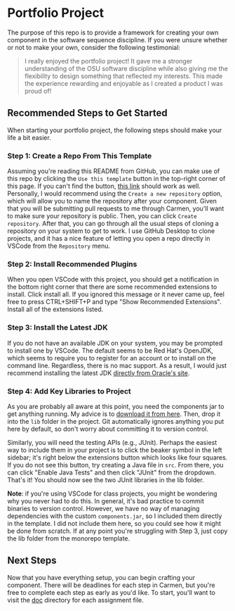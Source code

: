# Portfolio Project

The purpose of this repo is to provide a framework for creating your own
component in the software sequence discipline. If you were unsure whether
or not to make your own, consider the following testimonial:

> I really enjoyed the portfolio project! It gave me a stronger understanding
> of the OSU software discipline while also giving me the flexibility to
> design something that reflected my interests. This made the experience
> rewarding and enjoyable as I created a product I was proud of!

## Recommended Steps to Get Started

When starting your portfolio project, the following steps should make your life
a bit easier.

### Step 1: Create a Repo From This Template


Assuming you're reading this README from GitHub, you can make use of this
repo by clicking the `Use this template` button in the top-right corner of
this page. If you can't find the button, [this link][use-this-template]
should work as well. Personally, I would recommend using the
`Create a new repository` option, which will allow you to name the
repository after your component. Given that you will be submitting pull
requests to me through Carmen, you'll want to make sure your repository
is public. Then, you can click `Create repository`. After that, you can
go through all the usual steps of cloning a repository on your system to
get to work. I use GitHub Desktop to clone projects, and it has a nice
feature of letting you open a repo directly in VSCode from the
`Repository` menu.

### Step 2: Install Recommended Plugins


When you open VSCode with this project, you should get a notification in the
bottom right corner that there are some recommended extensions to install.
Click install all. If you ignored this message or it never came up, feel free
to press CTRL+SHIFT+P and type "Show Recommended Extensions". Install all of the
extensions listed.

### Step 3: Install the Latest JDK


If you do not have an available JDK on your system, you may be prompted to
install one by VSCode. The default seems to be Red Hat's OpenJDK, which seems to
require you to register for an account or to install on the command line.
Regardless, there is no mac support. As a result, I would just recommend
installing the latest JDK [directly from Oracle's site][jdk-downloads].

### Step 4: Add Key Libraries to Project


As you are probably all aware at this point, you need the components jar to get
anything running. My advice is to [download it from here][components-jar]. Then,
drop it into the `lib` folder in the project. Git automatically ignores anything
you put here by default, so don't worry about committing it to version control.

Similarly, you will need the testing APIs (e.g., JUnit). Perhaps the easiest way
to include them in your project is to click the beaker symbol in the left
sidebar; it's right below the extensions button which looks like four squares.
If you do not see this button, try creating a Java file in `src`. From there,
you can click "Enable Java Tests" and then click "JUnit" from the
dropdown. That's it! You should now see the two JUnit libraries in the lib
folder.

**Note**: if you're using VSCode for class projects, you might be wondering
why you never had to do this. In general, it's bad practice to commit binaries
to version control. However, we have no way of managing dependencies with the
custom `components.jar`, so I included them directly in the template. I did not
include them here, so you could see how it might be done from scratch. If at any
point you're struggling with Step 3, just copy the lib folder from the monorepo
template.

## Next Steps



Now that you have everything setup, you can begin crafting your component. There
will be deadlines for each step in Carmen, but you're free to complete each step
as early as you'd like. To start, you'll want to visit the [doc](doc/) directory
for each assignment file.

[components-jar]: https://cse22x1.engineering.osu.edu/common/components.jar
[jdk-downloads]: https://www.oracle.com/java/technologies/downloads/
[use-this-template]: https://github.com/new?template_name=portfolio-project&template_owner=jrg94
